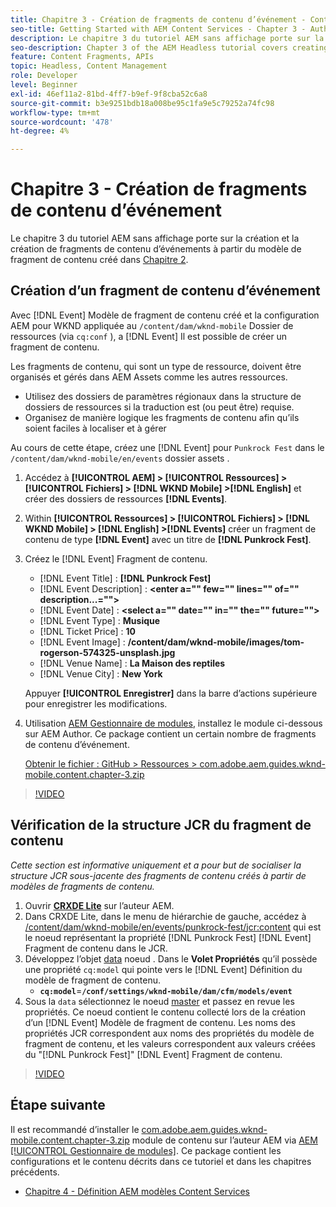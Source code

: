 ```yaml
---
title: Chapitre 3 - Création de fragments de contenu d’événement - Content Services
seo-title: Getting Started with AEM Content Services - Chapter 3 - Authoring Event Content Fragments
description: Le chapitre 3 du tutoriel AEM sans affichage porte sur la création et la création de fragments de contenu d’événement à partir du modèle de fragment de contenu créé dans le chapitre 2.
seo-description: Chapter 3 of the AEM Headless tutorial covers creating and authoring Event Content Fragments from the Content Fragment Model created in Chapter 2.
feature: Content Fragments, APIs
topic: Headless, Content Management
role: Developer
level: Beginner
exl-id: 46ef11a2-81bd-4ff7-b9ef-9f8cba52c6a8
source-git-commit: b3e9251bdb18a008be95c1fa9e5c79252a74fc98
workflow-type: tm+mt
source-wordcount: '478'
ht-degree: 4%

---
```


# Chapitre 3 - Création de fragments de contenu d’événement

Le chapitre 3 du tutoriel AEM sans affichage porte sur la création et la création de fragments de contenu d’événements à partir du modèle de fragment de contenu créé dans [Chapitre 2](./chapter-2.md).

## Création d’un fragment de contenu d’événement

Avec [!DNL Event] Modèle de fragment de contenu créé et la configuration AEM pour WKND appliquée au `/content/dam/wknd-mobile` Dossier de ressources (via `cq:conf` ), a [!DNL Event] Il est possible de créer un fragment de contenu.

Les fragments de contenu, qui sont un type de ressource, doivent être organisés et gérés dans AEM Assets comme les autres ressources.

* Utilisez des dossiers de paramètres régionaux dans la structure de dossiers de ressources si la traduction est (ou peut être) requise.
* Organisez de manière logique les fragments de contenu afin qu’ils soient faciles à localiser et à gérer

Au cours de cette étape, créez une [!DNL Event] pour `Punkrock Fest` dans le `/content/dam/wknd-mobile/en/events` dossier assets .

1. Accédez à **[!UICONTROL AEM] > [!UICONTROL Ressources] > [!UICONTROL Fichiers] > [!DNL WKND Mobile] >[!DNL English]** et créer des dossiers de ressources **[!DNL Events]**.
1. Within **[!UICONTROL Ressources] > [!UICONTROL Fichiers] > [!DNL WKND Mobile] > [!DNL English] >[!DNL Events]** créer un fragment de contenu de type **[!DNL Event]** avec un titre de **[!DNL Punkrock Fest]**.
1. Créez le [!DNL Event] Fragment de contenu.

   * [!DNL Event Title] : **[!DNL Punkrock Fest]**
   * [!DNL Event Description] : **&lt;enter a=&quot;&quot; few=&quot;&quot; lines=&quot;&quot; of=&quot;&quot; description...=&quot;&quot;>**
   * [!DNL Event Date] : **&lt;select a=&quot;&quot; date=&quot;&quot; in=&quot;&quot; the=&quot;&quot; future=&quot;&quot;>**
   * [!DNL Event Type] : **Musique**
   * [!DNL Ticket Price] : **10**
   * [!DNL Event Image] : **/content/dam/wknd-mobile/images/tom-rogerson-574325-unsplash.jpg**
   * [!DNL Venue Name] : **La Maison des reptiles**
   * [!DNL Venue City] : **New York**

   Appuyer **[!UICONTROL Enregistrer]** dans la barre d’actions supérieure pour enregistrer les modifications.

1. Utilisation [AEM Gestionnaire de modules](http://localhost:4502/crx/packmgr/index.jsp), installez le module ci-dessous sur AEM Author. Ce package contient un certain nombre de fragments de contenu d’événement.

   [Obtenir le fichier : GitHub > Ressources > com.adobe.aem.guides.wknd-mobile.content.chapter-3.zip](https://github.com/adobe/aem-guides-wknd-mobile/releases/latest)

>[!VIDEO](https://video.tv.adobe.com/v/28338?quality=12&learn=on)

## Vérification de la structure JCR du fragment de contenu

*Cette section est informative uniquement et a pour but de socialiser la structure JCR sous-jacente des fragments de contenu créés à partir de modèles de fragments de contenu.*

1. Ouvrir **[CRXDE Lite](http://localhost:4502/crx/de/index.jsp)** sur l’auteur AEM.
1. Dans CRXDE Lite, dans le menu de hiérarchie de gauche, accédez à [/content/dam/wknd-mobile/en/events/punkrock-fest/jcr:content](http://localhost:4502/crx/de/index.jsp#/content/dam/wknd-mobile/en/events/punkrock-fest/jcr:content) qui est le noeud représentant la propriété [!DNL Punkrock Fest] [!DNL Event] Fragment de contenu dans le JCR.
1. Développez l’objet [data](http://localhost:4502/crx/de/index.jsp#/content/dam/wknd-mobile/en/events/punkrock-fest/jcr:content/data/master) noeud .
Dans le **Volet Propriétés** qu’il possède une propriété `cq:model` qui pointe vers le [!DNL Event] Définition du modèle de fragment de contenu.
   * **`cq:model`**=**`/conf/settings/wknd-mobile/dam/cfm/models/event`**
1. Sous la `data` sélectionnez le noeud [master](http://localhost:4502/crx/de/index.jsp#/content/dam/wknd-mobile/en/events/punkrock-fest/jcr:content/data/master) et passez en revue les propriétés. Ce noeud contient le contenu collecté lors de la création d’un [!DNL Event] Modèle de fragment de contenu. Les noms des propriétés JCR correspondent aux noms des propriétés du modèle de fragment de contenu, et les valeurs correspondent aux valeurs créées du &quot;[!DNL Punkrock Fest]&quot; [!DNL Event] Fragment de contenu.

>[!VIDEO](https://video.tv.adobe.com/v/28356?quality=12&learn=on)

## Étape suivante

Il est recommandé d’installer le [com.adobe.aem.guides.wknd-mobile.content.chapter-3.zip](https://github.com/adobe/aem-guides-wknd-mobile/releases/latest) module de contenu sur l’auteur AEM via [AEM [!UICONTROL Gestionnaire de modules]](http://localhost:4502/crx/packmgr/index.jsp). Ce package contient les configurations et le contenu décrits dans ce tutoriel et dans les chapitres précédents.

* [Chapitre 4 - Définition AEM modèles Content Services](./chapter-4.md)
